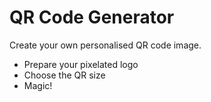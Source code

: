 # QR Code Generator
Create your own personalised QR code image.

  - Prepare your pixelated logo
  - Choose the QR size
  - Magic!
